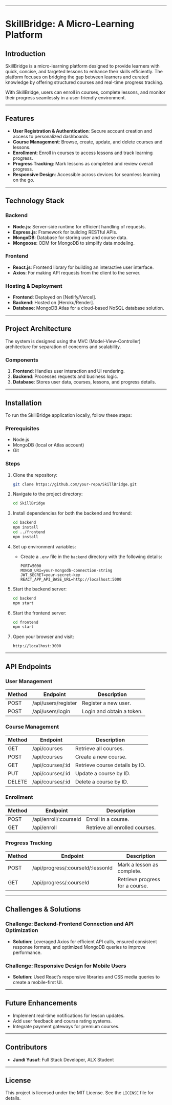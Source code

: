 

---

# **SkillBridge: A Micro-Learning Platform**  

## **Introduction**  
SkillBridge is a micro-learning platform designed to provide learners with quick, concise, and targeted lessons to enhance their skills efficiently. The platform focuses on bridging the gap between learners and curated knowledge by offering structured courses and real-time progress tracking.  

With SkillBridge, users can enroll in courses, complete lessons, and monitor their progress seamlessly in a user-friendly environment.  

---

## **Features**  
- **User Registration & Authentication**: Secure account creation and access to personalized dashboards.  
- **Course Management**: Browse, create, update, and delete courses and lessons.  
- **Enrollment**: Enroll in courses to access lessons and track learning progress.  
- **Progress Tracking**: Mark lessons as completed and review overall progress.  
- **Responsive Design**: Accessible across devices for seamless learning on the go.  

---

## **Technology Stack**  
### **Backend**  
- **Node.js**: Server-side runtime for efficient handling of requests.  
- **Express.js**: Framework for building RESTful APIs.  
- **MongoDB**: Database for storing user and course data.  
- **Mongoose**: ODM for MongoDB to simplify data modeling.  

### **Frontend**  
- **React.js**: Frontend library for building an interactive user interface.  
- **Axios**: For making API requests from the client to the server.  

### **Hosting & Deployment**  
- **Frontend**: Deployed on [Netlify/Vercel].  
- **Backend**: Hosted on [Heroku/Render].  
- **Database**: MongoDB Atlas for a cloud-based NoSQL database solution.  

---

## **Project Architecture**  
The system is designed using the MVC (Model-View-Controller) architecture for separation of concerns and scalability.  
### **Components**  
1. **Frontend**: Handles user interaction and UI rendering.  
2. **Backend**: Processes requests and business logic.  
3. **Database**: Stores user data, courses, lessons, and progress details.  

---

## **Installation**  
To run the SkillBridge application locally, follow these steps:  

### Prerequisites  
- Node.js  
- MongoDB (local or Atlas account)  
- Git  

### Steps  
1. Clone the repository:  
   ```bash  
   git clone https://github.com/your-repo/SkillBridge.git  
   ```  

2. Navigate to the project directory:  
   ```bash  
   cd SkillBridge  
   ```  

3. Install dependencies for both the backend and frontend:  
   ```bash  
   cd backend  
   npm install  
   cd ../frontend  
   npm install  
   ```  

4. Set up environment variables:  
   - Create a `.env` file in the `backend` directory with the following details:  
     ```env  
     PORT=5000  
     MONGO_URI=your-mongodb-connection-string  
     JWT_SECRET=your-secret-key  
     REACT_APP_API_BASE_URL=http://localhost:5000  
     ```  

5. Start the backend server:  
   ```bash  
   cd backend  
   npm start  
   ```  

6. Start the frontend server:  
   ```bash  
   cd frontend  
   npm start  
   ```  

7. Open your browser and visit:  
   ```
   http://localhost:3000  
   ```  

---

## **API Endpoints**  
### **User Management**  
| Method | Endpoint          | Description                |  
|--------|-------------------|----------------------------|  
| POST   | /api/users/register | Register a new user.       |  
| POST   | /api/users/login    | Login and obtain a token.  |  

### **Course Management**  
| Method | Endpoint              | Description                        |  
|--------|-----------------------|------------------------------------|  
| GET    | /api/courses          | Retrieve all courses.              |  
| POST   | /api/courses          | Create a new course.               |  
| GET    | /api/courses/:id      | Retrieve course details by ID.     |  
| PUT    | /api/courses/:id      | Update a course by ID.             |  
| DELETE | /api/courses/:id      | Delete a course by ID.             |  

### **Enrollment**  
| Method | Endpoint             | Description                        |  
|--------|----------------------|------------------------------------|  
| POST   | /api/enroll/:courseId | Enroll in a course.                |  
| GET    | /api/enroll          | Retrieve all enrolled courses.     |  

### **Progress Tracking**  
| Method | Endpoint                | Description                        |  
|--------|-------------------------|------------------------------------|  
| POST   | /api/progress/:courseId/:lessonId | Mark a lesson as complete. |  
| GET    | /api/progress/:courseId | Retrieve progress for a course.   |  

---

## **Challenges & Solutions**  
### **Challenge**: Backend-Frontend Connection and API Optimization  
- **Solution**: Leveraged Axios for efficient API calls, ensured consistent response formats, and optimized MongoDB queries to improve performance.  

### **Challenge**: Responsive Design for Mobile Users  
- **Solution**: Used React’s responsive libraries and CSS media queries to create a mobile-first UI.  

---

## **Future Enhancements**  
- Implement real-time notifications for lesson updates.  
- Add user feedback and course rating systems.  
- Integrate payment gateways for premium courses.  

---

## **Contributors**  
- **Jundi Yusuf**: Full Stack Developer, ALX Student  

---

## **License**  
This project is licensed under the MIT License. See the `LICENSE` file for details.  

